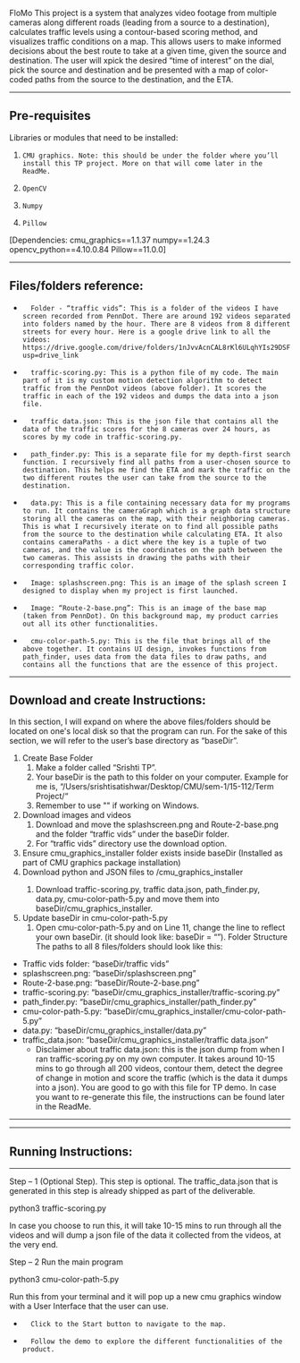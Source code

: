 FloMo
This project is a system that analyzes video footage from multiple cameras along different roads (leading from a source to a destination), calculates traffic levels using a contour-based scoring method, and visualizes traffic conditions on a map. This allows users to make informed decisions about the best route to take at a given time, given the source and destination. The user will xpick the desired “time of interest” on the dial, pick the source and destination and be presented with a map of color-coded paths from the source to the destination, and the ETA.


--------------------------------------------------------------------
Pre-requisites
--------------------------------------------------------------------
Libraries or modules that need to be installed:
1.     CMU graphics. Note: this should be under the folder where you’ll install this TP project. More on that will come later in the ReadMe.
2.     OpenCV
3.     Numpy
4.     Pillow
[Dependencies:
cmu_graphics==1.1.37
numpy==1.24.3
opencv_python==4.10.0.84
Pillow==11.0.0]
 
--------------------------------------------------------------------
Files/folders reference:
--------------------------------------------------------------------
-       Folder - “traffic vids”: This is a folder of the videos I have screen recorded from PennDot. There are around 192 videos separated into folders named by the hour. There are 8 videos from 8 different streets for every hour. Here is a google drive link to all the videos: https://drive.google.com/drive/folders/1nJvvAcnCAL8rKl6ULqhYIs29DSFiXRoX?usp=drive_link
-       traffic-scoring.py: This is a python file of my code. The main part of it is my custom motion detection algorithm to detect traffic from the PennDot videos (above folder). It scores the traffic in each of the 192 videos and dumps the data into a json file.
-       traffic data.json: This is the json file that contains all the data of the traffic scores for the 8 cameras over 24 hours, as scores by my code in traffic-scoring.py.
-       path_finder.py: This is a separate file for my depth-first search function. I recursively find all paths from a user-chosen source to destination. This helps me find the ETA and mark the traffic on the two different routes the user can take from the source to the destination.
-       data.py: This is a file containing necessary data for my programs to run. It contains the cameraGraph which is a graph data structure storing all the cameras on the map, with their neighboring cameras. This is what I recursively iterate on to find all possible paths from the source to the destination while calculating ETA. It also contains cameraPaths - a dict where the key is a tuple of two cameras, and the value is the coordinates on the path between the two cameras. This assists in drawing the paths with their corresponding traffic color.
-       Image: splashscreen.png: This is an image of the splash screen I designed to display when my project is first launched.
-       Image: “Route-2-base.png”: This is an image of the base map (taken from PennDot). On this background map, my product carries out all its other functionalities.
-       cmu-color-path-5.py: This is the file that brings all of the above together. It contains UI design, invokes functions from path_finder, uses data from the data files to draw paths, and contains all the functions that are the essence of this project.
 

--------------------------------------------------------------------
Download and create Instructions:
--------------------------------------------------------------------
In this section, I will expand on where the above files/folders should be located on one's local disk so that the program can run. 
For the sake of this section, we will refer to the user’s base directory as “baseDir”.
 
1. Create Base Folder
   1. Make a folder called “Srishti TP”.
   2. Your baseDir is the path to this folder on your computer. Example <basedir> for me is, “/Users/srishtisatishwar/Desktop/CMU/sem-1/15-112/Term Project/“
   3. Remember to use "\" if working on Windows.
2. Download images and videos
   1. Download and move the splashscreen.png and Route-2-base.png and the folder “traffic vids” under the baseDir folder.
   2. For “traffic vids” directory use the download option.
3. Ensure cmu_graphics_installer  folder exists inside baseDir (Installed as part of CMU graphics package installation)
4. Download python and JSON files to <baseDir>/cmu_graphics_installer
   1. Download traffic-scoring.py, traffic data.json, path_finder.py, data.py, cmu-color-path-5.py and move them into baseDir/cmu_graphics_installer.
5. Update baseDir in cmu-color-path-5.py
   1. Open cmu-color-path-5.py and on Line 11, change the line to reflect your own baseDir. (it should look like: baseDir = “<entire path to your baseDir>”).
Folder Structure
The paths to all 8 files/folders should look like this:
* Traffic vids folder: “baseDir/traffic vids”
* splashscreen.png: “baseDir/splashscreen.png”
* Route-2-base.png: “baseDir/Route-2-base.png”
* traffic-scoring.py: “baseDir/cmu_graphics_installer/traffic-scoring.py”
* path_finder.py: “baseDir/cmu_graphics_installer/path_finder.py”
* cmu-color-path-5.py: “baseDir/cmu_graphics_installer/cmu-color-path-5.py”
* data.py: “baseDir/cmu_graphics_installer/data.py”
* traffic_data.json: “baseDir/cmu_graphics_installer/traffic data.json”
   * Disclaimer about traffic data.json: this is the json dump from when I ran traffic-scoring.py on my own computer. It takes around 10-15 mins to go through all 200 videos, contour them, detect the degree of change in motion and score the traffic (which is the data it dumps into a json). You are good to go with this file for TP demo. In case you want to re-generate this file, the instructions can be found later in the ReadMe.

--------------------------------------------------------------------
--------------------------------------------------------------------
Running Instructions:
--------------------------------------------------------------------
--------------------------------------------------------------------
 
Step – 1 (Optional Step). This step is optional. The traffic_data.json that is generated in this step is already shipped as part of the deliverable.
 
python3 traffic-scoring.py
 
In case you choose to run this, it will take 10-15 mins to run through all the videos and will dump a json file of the data it collected from the videos, at the very end.
 
Step – 2 Run the main program
 
python3 cmu-color-path-5.py
 
Run this from your terminal and it will pop up a new cmu graphics window with a User Interface that the user can use.
-       Click to the Start button to navigate to the map.
-       Follow the demo to explore the different functionalities of the product.
